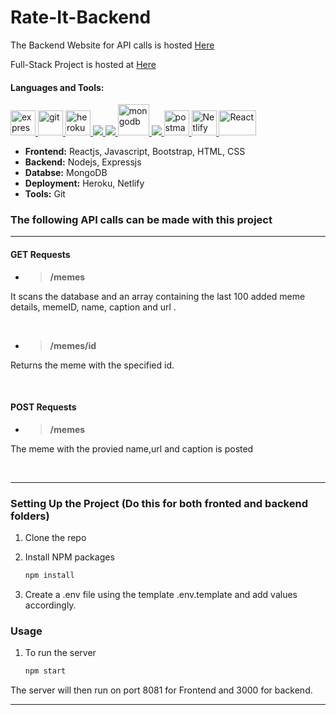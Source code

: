 # Rate-It-Backend 


The Backend Website for API calls is hosted [Here](http://xmeme-backend-savi.herokuapp.com/)

Full-Stack Project is hosted at [Here](https://xmeme-frontend-savi.netlify.app/)

<h4 align="left">Languages and Tools:</h4>
<p align="left"> <a href="https://expressjs.com" target="_blank"> <img src="https://www.vectorlogo.zone/logos/expressjs/expressjs-ar21.svg" alt="express" height="40"/> </a> <a href="https://git-scm.com/" target="_blank"> <img src="https://www.vectorlogo.zone/logos/git-scm/git-scm-icon.svg" alt="git" width="40" height="40"/> </a> <a href="https://heroku.com" target="_blank"> <img src="https://www.vectorlogo.zone/logos/heroku/heroku-icon.svg" alt="heroku" width="40" height="40"/> </a> <a href="https://www.w3.org/html/" target="_blank"> <img src="https://img.icons8.com/color/48/000000/html-5.png"/> </a> <a href="https://developer.mozilla.org/en-US/docs/Web/JavaScript" target="_blank"> <img src="https://img.icons8.com/color/48/000000/javascript.png"/> </a> <a href="https://www.mongodb.com/" target="_blank"> <img src="https://www.vectorlogo.zone/logos/mongodb/mongodb-icon.svg" alt="mongodb" width="50" height="50"/> </a> <a href="https://nodejs.org" target="_blank"> <img src="https://img.icons8.com/color/48/000000/nodejs.png"/> </a> <a href="https://postman.com" target="_blank"> <img src="https://www.vectorlogo.zone/logos/getpostman/getpostman-icon.svg" alt="postman" width="40" height="40"/> </a><a href="https://www.netlify.com" target="_blank"> <img src="https://www.netlify.com/img/press/logos/logomark.png" alt="Netlify" width="40" height="40"/> </a> <a href="https://reactjs.org/" target="_blank"> <img src="https://upload.wikimedia.org/wikipedia/commons/thumb/a/a7/React-icon.svg/1280px-React-icon.svg.png" alt="React" width="60" height="40"/> </a></p>


* __Frontend:__ Reactjs, Javascript, Bootstrap, HTML, CSS
* __Backend:__ Nodejs, Expressjs
* __Databse:__ MongoDB
* __Deployment:__ Heroku, Netlify
* __Tools:__ Git


### The following API calls can be made with this project

***

#### GET Requests

* > __/memes__

It scans the database and an array containing the last 100 added meme details, memeID, name, caption and url .

<br>

* > __/memes/id__

Returns the meme with the specified id.

<br>

#### POST Requests

* > __/memes__

The meme with the provied name,url and caption is posted

<br>

***

### Setting Up the Project (Do this for both fronted and backend folders)

1. Clone the repo
   
2. Install NPM packages
   ```sh
   npm install
   ```
3. Create a .env file using the template .env.template and add values accordingly.
   
### Usage

1.  To run the server
    ```sh 
    npm start 
    ```

The server will then run on port 8081 for Frontend and 3000 for backend. 
***
